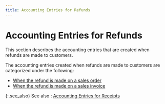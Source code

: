 ```yaml
---
title: Accounting Entries for Refunds
---
```


# Accounting Entries for Refunds


This section describes the accounting entries that are created when refunds are made to customers.


The accounting entries created when refunds are made to customers are categorized under the following:

- [When the refund is made on a sales order]({{site.sp_chm}}/misc/when_a_refund_is_made_on_a_sales_order.html)
- [When the refund is made on a sales invoice]({{site.sp_chm}}/misc/when_a_refund_is_made_on_a_sales_invoice.html)



{:.see_also}
See also
: [Accounting Entries for Receipts]({{site.acc_baseurl}}/customer-receipts-and-refunds/creating-a-manual-receipt-journal/accounting_entries_receipt_jrnl.html)
